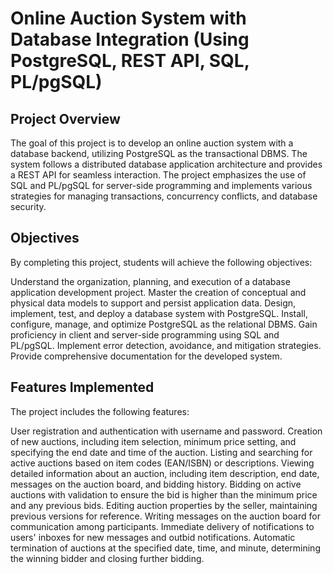 # Online Auction System with Database Integration (Using PostgreSQL, REST API, SQL, PL/pgSQL)
## Project Overview
The goal of this project is to develop an online auction system with a database backend, utilizing PostgreSQL as the transactional DBMS. The system follows a distributed database application architecture and provides a REST API for seamless interaction. The project emphasizes the use of SQL and PL/pgSQL for server-side programming and implements various strategies for managing transactions, concurrency conflicts, and database security.

## Objectives
By completing this project, students will achieve the following objectives:

Understand the organization, planning, and execution of a database application development project.
Master the creation of conceptual and physical data models to support and persist application data.
Design, implement, test, and deploy a database system with PostgreSQL.
Install, configure, manage, and optimize PostgreSQL as the relational DBMS.
Gain proficiency in client and server-side programming using SQL and PL/pgSQL.
Implement error detection, avoidance, and mitigation strategies.
Provide comprehensive documentation for the developed system.
## Features Implemented
The project includes the following features:

User registration and authentication with username and password.
Creation of new auctions, including item selection, minimum price setting, and specifying the end date and time of the auction.
Listing and searching for active auctions based on item codes (EAN/ISBN) or descriptions.
Viewing detailed information about an auction, including item description, end date, messages on the auction board, and bidding history.
Bidding on active auctions with validation to ensure the bid is higher than the minimum price and any previous bids.
Editing auction properties by the seller, maintaining previous versions for reference.
Writing messages on the auction board for communication among participants.
Immediate delivery of notifications to users' inboxes for new messages and outbid notifications.
Automatic termination of auctions at the specified date, time, and minute, determining the winning bidder and closing further bidding.

